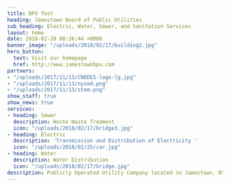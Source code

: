 ```yaml
---
title: BPU Test
heading: Jamestown Board of Public Utilities
sub_heading: Electric, Water, Sewer, and Sanitation Services
layout: home
date: 2018-02-28 08:26:44 +0000
banner_image: "/uploads/2018/02/17/building2.jpg"
hero_button:
  text: Visit our homepage
  href: http://www.jamestownbpu.com
partners:
- "/uploads/2017/11/13/CNODES-logo-lg.jpg"
- "/uploads/2017/11/13/nysed.png"
- "/uploads/2017/11/13/stem.png"
show_staff: true
show_news: true
services:
- heading: Sewer
  description: Waste Waste Treament
  icon: "/uploads/2018/02/17/bridge3.jpg"
- heading: Electric
  description: 'Transmission and Distribution of Electricity '
  icon: "/uploads/2018/02/25/car.jpg"
- heading: Water
  description: Water Distribution
  icon: "/uploads/2018/02/17/bridge.jpg"
description: Publicly Operated Utility Company located in Jamestown, NY
---
```

